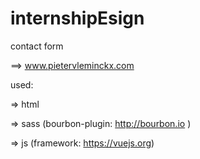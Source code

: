 # internshipEsign
contact form

==> www.pietervleminckx.com

used:

=> html

=> sass (bourbon-plugin: http://bourbon.io )

=> js (framework: https://vuejs.org)

